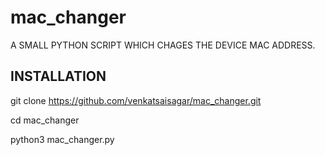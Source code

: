# mac_changer
A SMALL PYTHON SCRIPT WHICH CHAGES THE DEVICE MAC ADDRESS.


## INSTALLATION 

git clone https://github.com/venkatsaisagar/mac_changer.git 

cd mac_changer

python3 mac_changer.py
